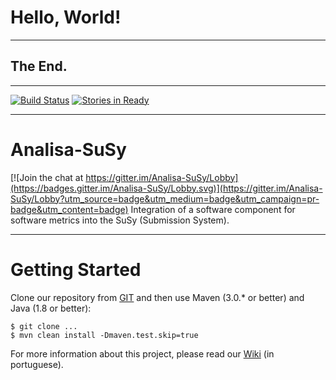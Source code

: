  # Hello, World!

 ---

 ## The End.

 ---

[![Build Status](https://travis-ci.org/jnortiz/Analisa-SuSy.svg?branch=master)](https://travis-ci.org/jnortiz/Analisa-SuSy)
[![Stories in Ready](https://badge.waffle.io/jnortiz/Analisa-SuSy.png?label=ready&title=Ready)](https://waffle.io/jnortiz/Analisa-SuSy?utm_source=badge)

 ---

# Analisa-SuSy

[![Join the chat at https://gitter.im/Analisa-SuSy/Lobby](https://badges.gitter.im/Analisa-SuSy/Lobby.svg)](https://gitter.im/Analisa-SuSy/Lobby?utm_source=badge&utm_medium=badge&utm_campaign=pr-badge&utm_content=badge)
Integration of a software component for software metrics into the SuSy (Submission System).

  ---

# Getting Started

Clone our repository from
[GIT](git@github.com:jnortiz/Analisa-SuSy.git) and then use Maven (3.0.\* or better) and Java (1.8 or better):

    $ git clone ...
    $ mvn clean install -Dmaven.test.skip=true

For more information about this project, please read our [Wiki](https://github.com/jnortiz/Analisa-SuSy/wiki) (in portuguese).
